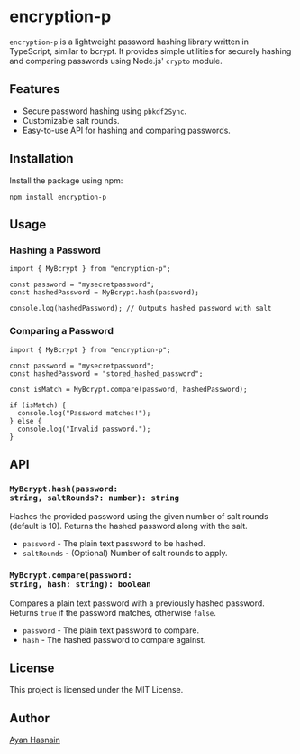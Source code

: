 # encryption-p

<p><code>encryption-p</code> is a lightweight password hashing library written in TypeScript, similar to bcrypt. It provides simple utilities for securely hashing and comparing passwords using Node.js' <code>crypto</code> module.</p>

## Features

<ul>
  <li>Secure password hashing using <code>pbkdf2Sync</code>.</li>
  <li>Customizable salt rounds.</li>
  <li>Easy-to-use API for hashing and comparing passwords.</li>
</ul>

## Installation

<p>Install the package using npm:</p>

<pre><code>npm install encryption-p
</code></pre>

## Usage

### Hashing a Password

<pre><code>import { MyBcrypt } from "encryption-p";

const password = "mysecretpassword";
const hashedPassword = MyBcrypt.hash(password);

console.log(hashedPassword); // Outputs hashed password with salt
</code></pre>

### Comparing a Password

<pre><code>import { MyBcrypt } from "encryption-p";

const password = "mysecretpassword";
const hashedPassword = "stored_hashed_password";

const isMatch = MyBcrypt.compare(password, hashedPassword);

if (isMatch) {
  console.log("Password matches!");
} else {
  console.log("Invalid password.");
}
</code></pre>

## API

### <code>MyBcrypt.hash(password: string, saltRounds?: number): string</code>

<p>Hashes the provided password using the given number of salt rounds (default is 10). Returns the hashed password along with the salt.</p>

<ul>
  <li><code>password</code> - The plain text password to be hashed.</li>
  <li><code>saltRounds</code> - (Optional) Number of salt rounds to apply.</li>
</ul>

### <code>MyBcrypt.compare(password: string, hash: string): boolean</code>

<p>Compares a plain text password with a previously hashed password. Returns <code>true</code> if the password matches, otherwise <code>false</code>.</p>

<ul>
  <li><code>password</code> - The plain text password to compare.</li>
  <li><code>hash</code> - The hashed password to compare against.</li>
</ul>

## License

<p>This project is licensed under the MIT License.</p>

## Author

<p><a href="https://github.com/yourgithubprofile">Ayan Hasnain</a></p>
